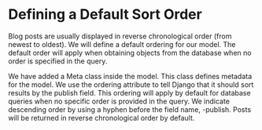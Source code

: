 # Defining a Default Sort Order

Blog posts are usually displayed in reverse chronological order (from newest to oldest). We will define a default ordering for our model. The default order will apply when obtaining objects from the database when no order is specified in the query.

We have added a Meta class inside the model. This class defines metadata for the model. We use the ordering attribute to tell Django that it should sort results by the publish field. This ordering will apply by default for database queries when no specific order is provided in the query. We indicate descending order by using a hyphen before the field name, -publish. Posts will be returned in reverse chronological order by default.

